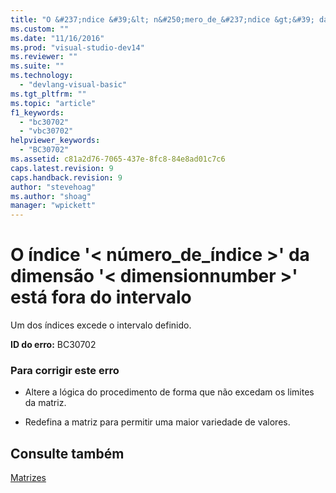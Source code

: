 ```yaml
---
title: "O &#237;ndice &#39;&lt; n&#250;mero_de_&#237;ndice &gt;&#39; da dimens&#227;o &#39;&lt; dimensionnumber &gt;&#39; est&#225; fora do intervalo | Microsoft Docs"
ms.custom: ""
ms.date: "11/16/2016"
ms.prod: "visual-studio-dev14"
ms.reviewer: ""
ms.suite: ""
ms.technology: 
  - "devlang-visual-basic"
ms.tgt_pltfrm: ""
ms.topic: "article"
f1_keywords: 
  - "bc30702"
  - "vbc30702"
helpviewer_keywords: 
  - "BC30702"
ms.assetid: c81a2d76-7065-437e-8fc8-84e8ad01c7c6
caps.latest.revision: 9
caps.handback.revision: 9
author: "stevehoag"
ms.author: "shoag"
manager: "wpickett"
---
```

# O &#237;ndice &#39;&lt; n&#250;mero_de_&#237;ndice &gt;&#39; da dimens&#227;o &#39;&lt; dimensionnumber &gt;&#39; est&#225; fora do intervalo
Um dos índices excede o intervalo definido.  
  
 **ID do erro:** BC30702  
  
### Para corrigir este erro  
  
-   Altere a lógica do procedimento de forma que não excedam os limites da matriz.  
  
-   Redefina a matriz para permitir uma maior variedade de valores.  
  
## Consulte também  
 [Matrizes](../../visual-basic/programming-guide/language-features/arrays/index.md)
